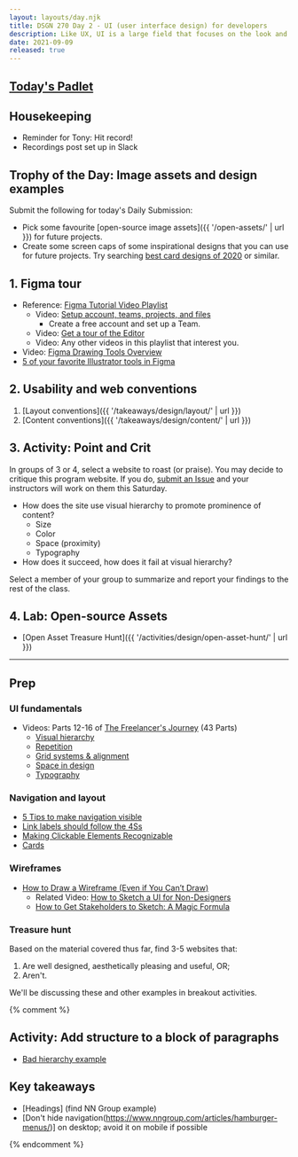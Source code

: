 ```yaml
---
layout: layouts/day.njk
title: DSGN 270 Day 2 - UI (user interface design) for developers
description: Like UX, UI is a large field that focuses on the look and feel of a website or app interface. We'll cover the fundamentals that will form the basis for the rest of the program.
date: 2021-09-09
released: true
---
```


## [Today's Padlet](https://padlet.com/acidtone/fall_2021)

## Housekeeping
- Reminder for Tony: Hit record!
- Recordings post set up in Slack

## Trophy of the Day: Image assets and design examples
Submit the following for today's Daily Submission:
- Pick some favourite [open-source image assets]({{ '/open-assets/' | url }}) for future projects.
- Create some screen caps of some inspirational designs that you can use for future projects. Try searching [best card designs of 2020](https://www.google.com/search?q=best+card+designs+of+2020) or similar.

## 1. Figma tour
- Reference: [Figma Tutorial Video Playlist](https://www.youtube.com/playlist?list=PLXDU_eVOJTx7QHLShNqIXL1Cgbxj7HlN4)
    - Video: [Setup account, teams, projects, and files](https://youtu.be/hrHL2VLMl7g)
        - Create a free account and set up a Team.
    - Video: [Get a tour of the Editor](https://youtu.be/DSrbwCrEIII)
    - Video: Any other videos in this playlist that interest you.
- Video: [Figma Drawing Tools Overview](https://webdesign.tutsplus.com/courses/using-figma-for-svg-design/lessons/drawing-tools-overview)
- [5 of your favorite Illustrator tools in Figma](https://medium.com/@saintasia/5-of-your-favorite-illustrator-tools-in-figma-a7c2aaa45d59)

## 2. Usability and web conventions
1. [Layout conventions]({{ '/takeaways/design/layout/' | url }})
2. [Content conventions]({{ '/takeaways/design/content/' | url }})

## 3. Activity: Point and Crit
In groups of 3 or 4, select a website to roast (or praise). You may decide to critique this program website. If you do, [submit an Issue](https://github.com/sait-wbdv/fall-2021/issues) and your instructors will work on them this Saturday.
- How does the site use visual hierarchy to promote prominence of content?
    - Size
    - Color
    - Space (proximity)
    - Typography
- How does it succeed, how does it fail at visual hierarchy?

Select a member of your group to summarize and report your findings to the rest of the class.

## 4. Lab: Open-source Assets
- [Open Asset Treasure Hunt]({{ '/activities/design/open-asset-hunt/' | url }})

---

## Prep
### UI fundamentals
- Videos: Parts 12-16 of [The Freelancer's Journey](https://www.youtube.com/playlist?list=PLPmnoMVpkxfjW_j5sjGSkNUtjRQl9E8vl) (43 Parts)
    - [Visual hierarchy](https://www.youtube.com/watch?v=qZWDJqY27bw)
    - [Repetition](https://www.youtube.com/watch?v=8zhhc5pzE9Y)
    - [Grid systems & alignment](https://www.youtube.com/watch?v=9QRIjnMEXw8)
    - [Space in design](https://www.youtube.com/watch?v=3dESVj7-XzI)
    - [Typography](https://www.youtube.com/watch?v=yom0nogFN3k)

### Navigation and layout
- [5 Tips to make navigation visible](https://www.nngroup.com/videos/navigation-menu-visibility/)
- [Link labels should follow the 4Ss](https://www.nngroup.com/articles/better-link-labels/)
- [Making Clickable Elements Recognizable](https://www.nngroup.com/articles/clickable-elements/)
- [Cards](https://www.nngroup.com/articles/cards-component/)

### Wireframes
- [How to Draw a Wireframe (Even if You Can’t Draw)](https://www.nngroup.com/articles/draw-wireframe-even-if-you-cant-draw/)
    - Related Video: [How to Sketch a UI for Non-Designers](https://www.youtube.com/watch?v=X2CbeBojKVM)
    - [How to Get Stakeholders to Sketch: A Magic Formula](https://www.nngroup.com/articles/how-to-get-stakeholders-to-sketch/)

### Treasure hunt
Based on the material covered thus far, find 3-5 websites that:
1. Are well designed, aesthetically pleasing and useful, OR;
2. Aren't.

We'll be discussing these and other examples in breakout activities.

{% comment %}


## Activity: Add structure to a block of paragraphs
- [Bad hierarchy example](https://www.evolvemarketingteam.com/blog/web-design/what-is-a-wireframe-and-why-is-it-important/)

## Key takeaways
- [Headings] (find NN Group example)
- [Don't hide navigation(https://www.nngroup.com/articles/hamburger-menus/)] on desktop; avoid it on mobile if possible

{% endcomment %}